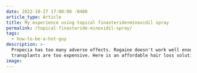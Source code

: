 ```yaml
---
date: 2022-10-27 17:00:00 -0400
article_type: Article
title: My experience using topical finasteride+minoxidil spray
permalink: /topical-finasteride-minoxidil-spray/
tags:
  - how-to-be-a-hot-guy
description: >-
  Propecia has too many adverse effects. Rogaine doesn't work well enough. Hair
  transplants are too expensive. Here is an affordable hair loss solution.
image:
---
```

